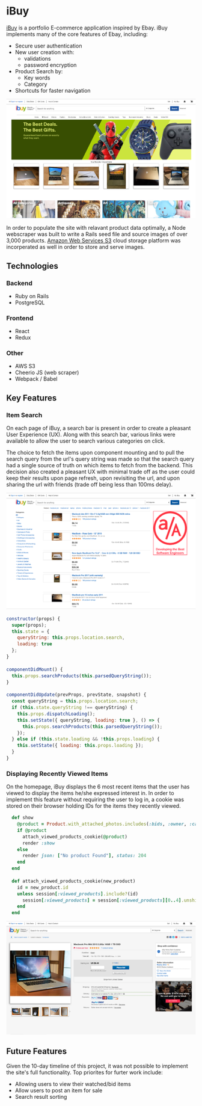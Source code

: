 # iBuy

[iBuy](https://ibuyapp.herokuapp.com) is a portfolio E-commerce application inspired by Ebay. iBuy implements many of the core features of Ebay, including:

- Secure user authentication
- New user creation with:
  - validations
  - password encryption
- Product Search by:
  - Key words
  - Category
- Shortcuts for faster navigation

![homepage](homepage.png)

In order to populate the site with relavant product data optimally, a Node webscraper was built to write a Rails seed file and source images of over 3,000 products. [Amazon Web Services S3](https://aws.amazon.com/s3/) cloud storage platform was incorperated as well in order to store and serve images.

## Technologies

### Backend

- Ruby on Rails
- PostgreSQL

### Frontend

- React
- Redux

### Other

- AWS S3
- Cheerio JS (web scraper)
- Webpack / Babel

## Key Features

### Item Search

On each page of iBuy, a search bar is present in order to create a pleasant User Experience (UX). Along with this search bar, various links were available to allow the user to search various categories on click.

The choice to fetch the items upon component mounting and to pull the search query from the url's query string was made so that the search query had a single source of truth on which items to fetch from the backend. This decision also created a pleasant UX with minimal trade off as the user could keep their results upon page refresh, upon revisiting the url, and upon sharing the url with friends (trade off being less than 100ms delay).

![search](search.png)

```javascript
constructor(props) {
  super(props);
  this.state = {
    queryString: this.props.location.search,
    loading: true
  };
}

componentDidMount() {
  this.props.searchProducts(this.parsedQueryString());
}

componentDidUpdate(prevProps, prevState, snapshot) {
  const queryString = this.props.location.search;
  if (this.state.queryString !== queryString) {
    this.props.dispatchLoading();
    this.setState({ queryString, loading: true }, () => {
      this.props.searchProducts(this.parsedQueryString());
    });
  } else if (this.state.loading && !this.props.loading) {
    this.setState({ loading: this.props.loading });
  }
}
```

### Displaying Recently Viewed Items

On the homepage, iBuy displays the 6 most recent items that the user has viewed to display the items he/she expressed interest in.  In order to implement this feature without requiring the user to log in, a cookie was stored on their browser holding IDs for the items they recently viewed.

```ruby
  def show
    @product = Product.with_attached_photos.includes(:bids, :owner, :category).find_by_id(params[:id])
    if @product
      attach_viewed_products_cookie(@product)
      render :show
    else
      render json: ["No product Found"], status: 204
    end
  end

  def attach_viewed_products_cookie(new_product)
    id = new_product.id
    unless session[:viewed_products].include?(id)
      session[:viewed_products] = session[:viewed_products][0..4].unshift(id)
    end
  end
```

![item](item.png)

## Future Features

Given the 10-day timeline of this project, it was not possible to implement the site's full functionality. Top priorites for furter work include:

- Allowing users to view their watched/bid items
- Allow users to post an item for sale
- Search result sorting
